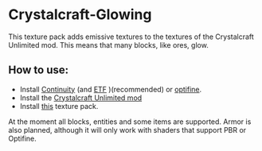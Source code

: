 # Crystalcraft-Glowing
This texture pack adds emissive textures to the textures of the Crystalcraft Unlimited mod. This means that many blocks, like ores, glow.

## How to use:

- Install [Continuity](https://modrinth.com/mod/continuity/versions) (and [ETF](https://modrinth.com/mod/entitytexturefeatures) )(recommended) or [optifine]([https://optifine.net/downloads](https://optifine.net/downloads)).
- Install the [Crystalcraft Unlimited mod]([https://modrinth.com/mod/crystalcraft-unlimited/changelog](https://modrinth.com/mod/crystalcraft-unlimited/changelog))
- Install [this](https://modrinth.com/project/crystalcraft-glowing/versions) texture pack.

At the moment all blocks, entities and some items are supported. Armor is also planned, although it will only work with shaders that support PBR or Optifine.
